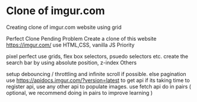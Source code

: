 # Clone of imgur.com
Creating clone of imgur.com website using grid


Perfect Clone Pending
Problem
Create a clone of this website
https://imgur.com/
use HTML,CSS, vanilla JS
Priority

pixel perfect
use grids, flex box
selectors, psuedo selectors etc.
create the search bar by using absolute position, z-index
Others

setup debouncing / throttling and infinite scroll if possible. else pagination
use https://apidocs.imgur.com/?version=latest to get api
if its taking time to register api, use any other api to populate images. use fetch api
do in pairs ( optional, we recommend doing in pairs to improve learning )
